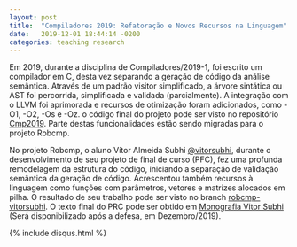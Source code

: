```yaml
---
layout: post
title:  "Compiladores 2019: Refatoração e Novos Recursos na Linguagem"
date:   2019-12-01 18:44:14 -0200
categories: teaching research
---
```


Em 2019, durante a disciplina de Compiladores/2019-1, foi escrito um compilador em C, desta vez separando a geração de código da análise semântica. Através de um padrão visitor simplificado, a árvore sintática ou AST foi percorrida, simplificada e validada (parcialmente). A integração com o LLVM foi aprimorada e recursos de otimização foram adicionados, como -O1, -O2, -Os e -Oz. o código final do projeto pode ser visto no repositório [Cmp2019](https://github.com/thborges/cmp2019). Parte destas funcionalidades estão sendo migradas para o projeto Robcmp.

No projeto Robcmp, o aluno Vítor Almeida Subhi [@vitorsubhi](https://github.com/vitorsubhi), durante o desenvolvimento de seu projeto de final de curso (PFC), fez uma profunda remodelagem da estrutura do código, iniciando a separação de validação semântica da geração de código. Acrescentou também recursos à linguagem como funções com parâmetros, vetores e matrizes alocados em pilha. O resultado de seu trabalho pode ser visto no branch [robcmp-vitorsubhi](https://github.com/thborges/robcmp/tree/vitorsubhi). O texto final do PRC pode ser obtido em [Monografia Vitor Subhi]() (Será disponibilizado após a defesa, em Dezembro/2019).

{% include disqus.html %}

